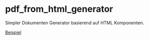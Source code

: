 # pdf_from_html_generator

Simpler Dokumenten Generator basierend auf HTML Komponenten. 

[Beispiel](https://github.com/koerners/pdf_from_html_generator/blob/master/out.pdf)
